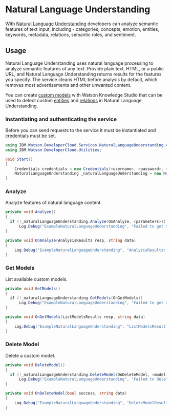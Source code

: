 # Natural Language Understanding

With [Natural Language Understanding][natural_language_understanding] developers can analyze semantic features of text input, including - categories, concepts, emotion, entities, keywords, metadata, relations, semantic roles, and sentiment.

## Usage
Natural Language Understanding uses natural language processing to analyze semantic features of any text. Provide plain text, HTML, or a public URL, and Natural Language Understanding returns results for the features you specify. The service cleans HTML before analysis by default, which removes most advertisements and other unwanted content.

You can create [custom models][custom_models] with Watson Knowledge Studio that can be used to detect custom [entities][entities] and [relations][relations] in Natural Language Understanding.

### Instantiating and authenticating the service
Before you can send requests to the service it must be instantiated and credentials must be set.
```cs
using IBM.Watson.DeveloperCloud.Services.NaturalLanguageUnderstanding.v2;
using IBM.Watson.DeveloperCloud.Utilities;

void Start()
{
    Credentials credentials = new Credentials(<username>, <password>, <url>);
    NaturalLanguageUnderstanding _naturalLanguageUnderstanding = new NaturalLanguageUnderstanding(credentials);
}
```

### Analyze
Analyze features of natural language content.
```cs
private void Analyze()
{
  if (!_naturalLanguageUnderstanding.Analyze(OnAnalyze, <parameters>))
      Log.Debug("ExampleNaturalLanguageUnderstanding", "Failed to get models.");
}

private void OnAnalyze(AnalysisResults resp, string data)
{
    Log.Debug("ExampleNaturalLanguageUnderstanding", "AnalysisResults: {0}", data);
}
```



### Get Models
List available custom models.
```cs
private void GetModels()
{
  if (!_naturalLanguageUnderstanding.GetModels(OnGetModels))
      Log.Debug("ExampleNaturalLanguageUnderstanding", "Failed to get models.");
}

private void OnGetModels(ListModelsResults resp, string data)
{
    Log.Debug("ExampleNaturalLanguageUnderstanding", "ListModelsResult: {0}", data);
}
```



### Delete Model
Delete a custom model.
```cs
private void DeleteModel()
{
  if (!_naturalLanguageUnderstanding.DeleteModel(OnDeleteModel, <model-id>))
      Log.Debug("ExampleNaturalLanguageUnderstanding", "Failed to delete model.");
}

private void OnDeleteModel(bool success, string data)
{
    Log.Debug("ExampleNaturalLanguageUnderstanding", "DeleteModelResult: {0}", success);
}
```

[natural_language_understanding]: https://console.bluemix.net/docs/services/natural-language-understanding/index.html
[custom_models]: https://console.bluemix.net/docs/services/natural-language-understanding/customizing.html
[entities]: https://console.bluemix.net/docs/services/natural-language-understanding/entity-types.html
[relations]: https://console.bluemix.net/docs/services/natural-language-understanding/relations.html
